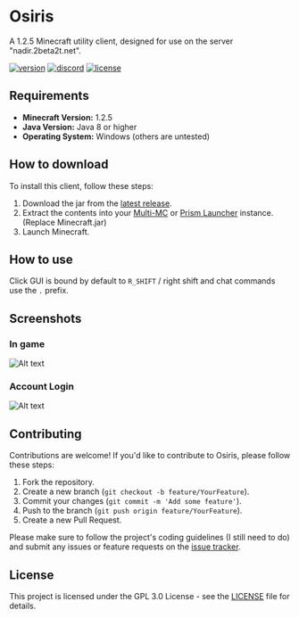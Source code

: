 # Osiris
A 1.2.5 Minecraft utility client, designed for use on the server "nadir.2beta2t.net".

[![version](https://img.shields.io/badge/release-1.0.4-green.svg)](https://github.com/qe7/Osiris/releases/tag/1.0.4)
[![discord](https://img.shields.io/badge/Discord-join-7289DA.svg)](https://discord.gg/wkMNNMJFp4)
[![license](https://img.shields.io/badge/License-GPL_3.0-blue.svg)](https://github.com/qe7/Osiris/blob/main/LICENSE)

## Requirements

- **Minecraft Version:** 1.2.5
- **Java Version:** Java 8 or higher
- **Operating System:** Windows (others are untested)

## How to download

To install this client, follow these steps:

1. Download the jar from the [latest release](https://github.com/qe7/Osiris/releases/tag/1.0.4).
2. Extract the contents into your [Multi-MC](https://multimc.org/) or [Prism Launcher](https://prismlauncher.org/) instance. (Replace Minecraft.jar)
3. Launch Minecraft.

## How to use

Click GUI is bound by default to `R_SHIFT` / right shift and chat commands use the `.` prefix.

## Screenshots

### In game
![Alt text](https://raw.githubusercontent.com/qe7/Osiris/main/readme/in_game.png)

### Account Login
![Alt text](https://raw.githubusercontent.com/qe7/Osiris/main/readme/acc_login.png)

## Contributing

Contributions are welcome! If you'd like to contribute to Osiris, please follow these steps:

1. Fork the repository.
2. Create a new branch (`git checkout -b feature/YourFeature`).
3. Commit your changes (`git commit -m 'Add some feature'`).
4. Push to the branch (`git push origin feature/YourFeature`).
5. Create a new Pull Request.

Please make sure to follow the project's coding guidelines (I still need to do) and submit any issues or feature requests on the [issue tracker](https://github.com/qe7/Osiris/issues).

## License

This project is licensed under the GPL 3.0 License - see the [LICENSE](https://github.com/qe7/Osiris/blob/main/LICENSE) file for details.
